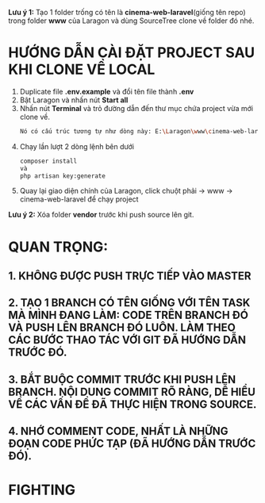 **Lưu ý 1:** Tạo 1 folder trống có tên là **cinema-web-laravel**(giống tên repo) trong folder **www** của Laragon và dùng SourceTree clone về folder đó nhé.

# HƯỚNG DẪN CÀI ĐẶT PROJECT SAU KHI CLONE VỀ LOCAL
1. Duplicate file **.env.example** và đổi tên file thành **.env**
2. Bật Laragon và nhấn nút **Start all**
3. Nhấn nút **Terminal** và trỏ đường dẫn đến thư mục chứa project vừa mới clone về.
   ```sh 
   Nó có cấu trúc tương tự như dòng này: E:\Laragon\www\cinema-web-laravel (master)
   ```
4. Chạy lần lượt 2 dòng lệnh bên dưới
   ```sh
   composer install
   và
   php artisan key:generate
   ```
5. Quay lại giao diện chính của Laragon, click chuột phải -> www -> cinema-web-laravel để chạy project

**Lưu ý 2:** Xóa folder **vendor** trước khi push source lên git.

# QUAN TRỌNG: 
## 1. KHÔNG ĐƯỢC PUSH TRỰC TIẾP VÀO MASTER
## 2. TẠO 1 BRANCH CÓ TÊN GIỐNG VỚI TÊN TASK MÀ MÌNH ĐANG LÀM: CODE TRÊN BRANCH ĐÓ VÀ PUSH LÊN BRANCH ĐÓ LUÔN. LÀM THEO CÁC BƯỚC THAO TÁC VỚI GIT ĐÃ HƯỚNG DẪN TRƯỚC ĐÓ. 
## 3. BẮT BUỘC COMMIT TRƯỚC KHI PUSH LÊN BRANCH. NỘI DUNG COMMIT RÕ RÀNG, DỄ HIỂU VỀ CÁC VẤN ĐỀ ĐÃ THỰC HIỆN TRONG SOURCE.
## 4. NHỚ COMMENT CODE, NHẤT LÀ NHỮNG ĐOẠN CODE PHỨC TẠP (ĐÃ HƯỚNG DẪN TRƯỚC ĐÓ).

# FIGHTING
